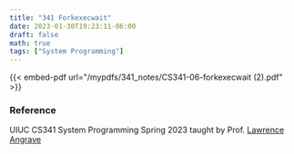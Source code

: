 ```yaml
---
title: "341 Forkexecwait"
date: 2023-01-30T19:23:11-06:00
draft: false
math: true
tags: ["System Programming"]
---
```


{{< embed-pdf url="/mypdfs/341_notes/CS341-06-forkexecwait (2).pdf" >}}

### Reference
UIUC CS341 System Programming Spring 2023 taught by Prof. [Lawrence Angrave](https://siebelschool.illinois.edu/about/people/faculty/angrave)